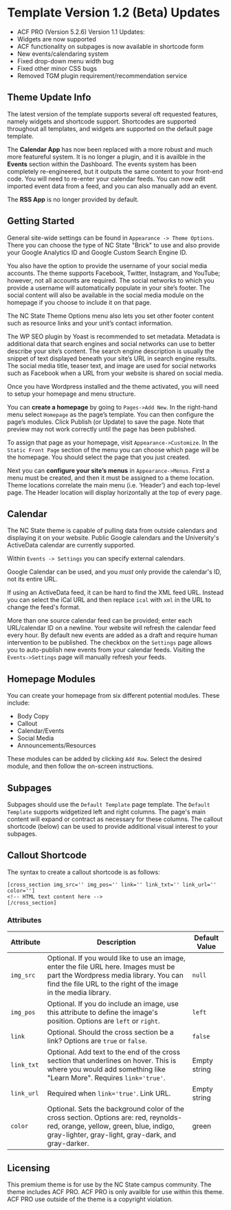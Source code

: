 # Template Version 1.2 (Beta) Updates
* ACF PRO (Version 5.2.6)
Version 1.1 Updates:
* Widgets are now supported
* ACF functionality on subpages is now available in shortcode form
* New events/calendaring system
* Fixed drop-down menu width bug
* Fixed other minor CSS bugs
* Removed TGM plugin requirement/recommendation service

## Theme Update Info
The latest version of the template supports several oft requested features, namely widgets and shortcode support. Shortcodes are supported throughout all templates, and widgets are supported on the default page template.

The **Calendar App** has now been replaced with a more robust and much more featureful system. It is no longer a plugin, and it is availble in the **Events** section within the Dashboard. The events system has been completely re-engineered, but it outputs the same content to your front-end code. You will need to re-enter your calendar feeds. You can now edit imported event data from a feed, and you can also manually add an event.

The **RSS App** is no longer provided by default.

## Getting Started
General site-wide settings can be found in `Appearance -> Theme Options`. There you can choose the type of NC State "Brick" to use and also provide your Google Analytics ID and Google Custom Search Engine ID.

You also have the option to provide the username of your social media accounts. The theme supports Facebook, Twitter, Instagram, and YouTube; however, not all accounts are required. The social networks to which you provide a username will automatically populate in your site’s footer. The social content will also be available in the social media module on the homepage if you choose to include it on that page.

The NC State Theme Options menu also lets you set other footer content such as resource links and your unit’s contact information.

The WP SEO plugin by Yoast is recommended to set metadata. Metadata is additional data that search engines and social networks can use to better describe your site’s content. The search engine description is usually the snippet of text displayed beneath your site’s URL in search engine results. The social media title, teaser text, and image are used for social networks such as Facebook when a URL from your website is shared on social media.

Once you have Wordpress installed and the theme activated, you will need to setup your homepage and menu structure.

You can **create a homepage** by going to `Pages->Add New`. In the right-hand menu select `Homepage` as the page’s template. You can then configure the page’s modules. Click Publish (or Update) to save the page.  Note that preview may not work correctly until the page has been published.

To assign that page as your homepage, visit `Appearance->Customize`. In the `Static Front Page` section of the menu you can choose which page will be the homepage. You should select the page that you just created.

Next you can **configure your site’s menus** in `Appearance->Menus`. First a menu must be created, and then it must be assigned to a theme location. Theme locations correlate the main menu (i.e. ‘Header’) and each top-level page. The Header location will display horizontally at the top of every page.

## Calendar
The NC State theme is capable of pulling data from outside calendars and displaying it on your website. Public Google calendars and the University's ActiveData calendar are currently supported.

Within `Events -> Settings` you can specify external calendars.

Google Calendar can be used, and you *must* only provide the calendar's ID, not its entire URL.

If using an ActiveData feed, it can be hard to find the XML feed URL. Instead you can select the iCal URL and then replace `ical` with `xml` in the URL to change the feed's format.

More than one source calendar feed can be provided; enter each URL/calendar ID on a newline. Your website will refresh the calendar feed every hour. By default new events are added as a draft and require human intervention to be published. The checkbox on the `Settings` page allows you to auto-publish new events from your calendar feeds. Visiting the `Events->Settings` page will manually refresh your feeds.

## Homepage Modules
You can create your homepage from six different potential modules. These include:

* Body Copy
* Callout
* Calendar/Events
* Social Media
* Announcements/Resources

These modules can be added by clicking `Add Row`. Select the desired module, and then follow the on-screen instructions.

## Subpages
Subpages should use the `Default Template` page template.  The `Default Template` supports widgetized left and right columns.  The page's main content will expand or contract as necessary for these columns.  The callout shortcode (below) can be used to provide additional visual interest to your subpages.

## Callout Shortcode
The syntax to create a callout shortcode is as follows:

```
[cross_section img_src='' img_pos='' link='' link_txt='' link_url='' color='']
<!-- HTML text content here -->
[/cross_section]
```
### Attributes

| Attribute | Description | Default Value |
| --------- | ----------- | ------------- |
| `img_src`	| Optional. If you would like to use an image, enter the file URL here. Images must be part the Wordpress media library. You can find the file URL to the right of the image in the media library. | `null` |
| `img_pos` | Optional. If you do include an image, use this attribute to define the image's position. Options are `left` or `right`. | `left` |
| `link` | Optional. Should the cross section be a link? Options are `true` or `false`. | `false` |
| `link_txt` | Optional. Add text to the end of the cross section that underlines on hover. This is where you would add something like "Learn More". Requires `link='true'`. | Empty string|
| `link_url` | Required when `link='true'`. Link URL. | Empty string |
| `color` | Optional. Sets the background color of the cross section. Options are: red, reynolds-red, orange, yellow, green, blue, indigo, gray-lighter, gray-light, gray-dark, and gray-darker. | green |

## Licensing
This premium theme is for use by the NC State campus community.  The theme includes ACF PRO.  ACF PRO is only availble for use within this theme.  ACF PRO use outside of the theme is a copyright violation.